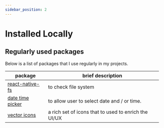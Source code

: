 ```yaml
---
sidebar_position: 2
---
```


# Installed Locally

## Regularly used packages

Below is a list of packages that I use regularly in my projects.

| package | brief description |
|---|---|
| [react-native-fs](https:/npmjs.com/package/react-native-fs) | to check file system |
| [date time picker](https://www.npmjs.com/package/@react-native-community/datetimepicker) | to allow user to select date and / or time. |
| [vector icons](https://www.npmjs.com/package/react-native-vector-icons) | a rich set of icons that to used to enrich the UI/UX |


